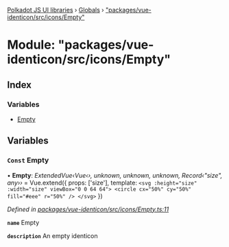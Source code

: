 [Polkadot JS UI libraries](../README.md) › [Globals](../globals.md) › ["packages/vue-identicon/src/icons/Empty"](_packages_vue_identicon_src_icons_empty_.md)

# Module: "packages/vue-identicon/src/icons/Empty"

## Index

### Variables

* [Empty](_packages_vue_identicon_src_icons_empty_.md#const-empty)

## Variables

### `Const` Empty

• **Empty**: *ExtendedVue‹Vue‹›, unknown, unknown, unknown, Record‹"size", any››* = Vue.extend({
  props: ['size'],
  template: `
    <svg :height="size" :width="size" viewBox="0 0 64 64">
      <circle cx="50%" cy="50%" fill="#eee" r="50%" />
    </svg>
  `
})

*Defined in [packages/vue-identicon/src/icons/Empty.ts:11](https://github.com/polkadot-js/ui/blob/0bffc7af/packages/vue-identicon/src/icons/Empty.ts#L11)*

**`name`** Empty

**`description`** An empty identicon
